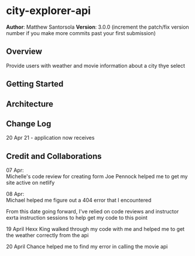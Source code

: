 # city-explorer-api

**Author**: Matthew Santorsola
**Version**: 3.0.0 (increment the patch/fix version number if you make more commits past your first submission)

## Overview
Provide users with weather and movie information about a city thye select

## Getting Started
<!-- What are the steps that a user must take in order to build this app on their own machine and get it running? -->

## Architecture
<!-- Provide a detailed description of the application design. What technologies (languages, libraries, etc) you're using, and any other relevant design information. -->

## Change Log

20 Apr 21 - application now receives

## Credit and Collaborations

07 Apr:  
Michelle's code review for creating form
Joe Pennock helped me to get my site active on netlify

08 Apr:  
Michael helped me figure out a 404 error that I encountered

From this date going forward, I've relied on code reviews and instructor exrta instruction sessions to help get my code to this point

19 April
Hexx King walked through my code with me and helped me to get the weather correctly from the api

20 April
Chance helped me to find my error in calling the movie api